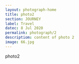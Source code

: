 ```yaml
---
layout: photograph-home
title: photo2
section: JOURNEY
label: Travel
datec: 8 Jul 2020
permalink: photograph/2
descriptiom: content of photo 2
image: 66.jpg
---
```


photo2